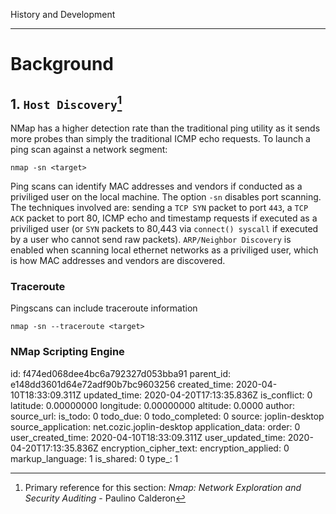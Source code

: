 History and Development

* * *
# Background


## 1. `Host Discovery`[^1]
[^1]: Primary reference for this section: _Nmap: Network Exploration and Security Auditing_ - Paulino Calderon


NMap has a higher detection rate than the traditional ping utility as it sends more probes than simply the traditional ICMP echo requests.  To launch a ping scan against a network segment:
```
nmap -sn <target>

```
Ping scans can identify MAC addresses and vendors if conducted as a priviliged user on the local machine.  The option `-sn` disables port scanning.  The techniques involved are: sending a `TCP SYN` packet to port `443`, a `TCP ACK` packet to port 80, ICMP echo and timestamp requests if executed as a priviliged user (or `SYN` packets to 80,443 via `connect() syscall` if executed by a user who cannot send raw packets).  `ARP/Neighbor Discovery` is enabled when scanning local ethernet networks as a priviliged user, which is how MAC addresses and vendors are discovered.  

### Traceroute

Pingscans can include traceroute information 
```
nmap -sn --traceroute <target>
```

### NMap Scripting Engine 






id: f474ed068dee4bc6a792327d053bba91
parent_id: e148dd3601d64e72adf90b7bc9603256
created_time: 2020-04-10T18:33:09.311Z
updated_time: 2020-04-20T17:13:35.836Z
is_conflict: 0
latitude: 0.00000000
longitude: 0.00000000
altitude: 0.0000
author: 
source_url: 
is_todo: 0
todo_due: 0
todo_completed: 0
source: joplin-desktop
source_application: net.cozic.joplin-desktop
application_data: 
order: 0
user_created_time: 2020-04-10T18:33:09.311Z
user_updated_time: 2020-04-20T17:13:35.836Z
encryption_cipher_text: 
encryption_applied: 0
markup_language: 1
is_shared: 0
type_: 1